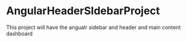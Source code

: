 # AngularHeaderSIdebarProject
This project will have the angualr sidebar and header and main content dashboard
